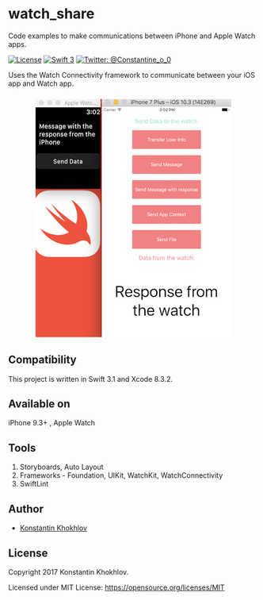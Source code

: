 # watch_share
Code examples to make communications between iPhone and Apple Watch apps.

[![License](http://img.shields.io/badge/License-MIT-green.svg?style=flat)](https://github.com/justaninja/watch_share/blob/master/LICENSE)
[![Swift 3](https://img.shields.io/badge/Swift-3.0-orange.svg?style=flat)](https://swift.org)
[![Twitter: @Constantine_o_0](https://img.shields.io/badge/Contact-Twitter-blue.svg?style=flat)](https://twitter.com/Constantine_o_0)

Uses the Watch Connectivity framework to communicate between your iOS app and Watch app.

<h3 align="center">
<img src="Screenshot.png" alt="Screenshot for iOS" />
</h3>

## Compatibility

This project is written in Swift 3.1 and Xcode 8.3.2.

## Available on
iPhone 9.3+ , Apple Watch

## Tools
1. Storyboards, Auto Layout  
2. Frameworks - Foundation, UIKit, WatchKit, WatchConnectivity
3. SwiftLint

## Author

* [Konstantin Khokhlov](https://ru.linkedin.com/in/const)

## License

Copyright 2017 Konstantin Khokhlov.

Licensed under MIT License: https://opensource.org/licenses/MIT
